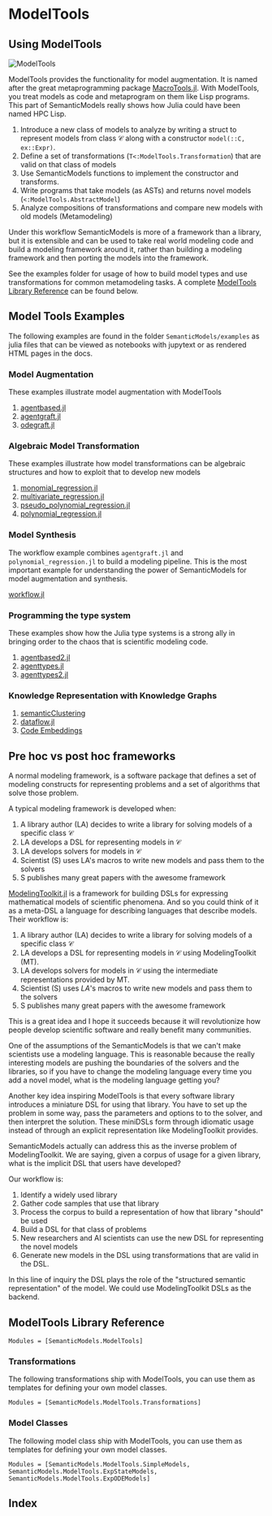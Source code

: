 # ModelTools


## Using ModelTools

![ModelTools](http://localhost:8100/img/semanticmodels_jl.dot.svg)

ModelTools provides the functionality for model augmentation. It is named after the great metaprogramming package
[MacroTools.jl](https://github.com/MikeInnes/MacroTools.jl/). With ModelTools, you treat models as code and metaprogram
on them like Lisp programs. This part of SemanticModels really shows how Julia could have been named HPC Lisp.

1. Introduce a new class of models to analyze by writing a struct to represent models from class $\mathcal{C}$ along
   with a constructor `model(::C, ex::Expr)`.
1. Define a set of transformations (`T<:ModelTools.Transformation`) that are valid on that class of models
1. Use SemanticModels functions to implement the constructor and transforms.
1. Write programs that take models (as ASTs) and returns novel models (`<:ModelTools.AbstractModel`)
1. Analyze compositions of transformations and compare new models with old models (Metamodeling)

Under this workflow SemanticModels is more of a framework than a library, but it is extensible and can be used to take
real world modeling code and build a modeling framework around it, rather than building a modeling framework and then
porting the models into the framework.

See the examples folder for usage of how to build model types and use transformations for common metamodeling tasks.
A complete [ModelTools Library Reference](@ref) can be found below.

## Model Tools Examples

The following examples are found in the folder `SemanticModels/examples` as julia files that can be viewed as
notebooks with jupytext or as rendered HTML pages in the docs.

### Model Augmentation

These examples illustrate model augmentation with ModelTools
1. [agentbased.jl](examples/html/agentbased.html)
1. [agentgraft.jl](examples/html/agentgraft.html)
1. [odegraft.jl](examples/html/odegraft.html)

### Algebraic Model Transformation
These examples illustrate how model transformations can be algebraic structures
and how to exploit that to develop new models
1. [monomial_regression.jl](examples/html/monomial_regression.html)
1. [multivariate_regression.jl](examples/html/multivariate_regression.html)
1. [pseudo_polynomial_regression.jl](examples/html/pseudo_polynomial_regression.html)
1. [polynomial_regression.jl](examples/html/polynomial_regression.html)

### Model Synthesis
The workflow example combines `agentgraft.jl` and `polynomial_regression.jl` to
build a modeling pipeline. This is the most important example for understanding
the power of SemanticModels for model augmentation and synthesis.

[workflow.jl](examples/html/workflow.html)

### Programming the type system
These examples show how the Julia type systems is a strong ally in bringing
order to the chaos that is scientific modeling code. 
1. [agentbased2.jl](examples/html/agentbased2.html)
1. [agenttypes.jl](examples/html/agenttypes.html)
1. [agenttypes2.jl](examples/html/agenttypes2.html)

### Knowledge Representation with Knowledge Graphs
1. [semanticClustering](https://github.com/jpfairbanks/SemanticModels.jl/blob/masterexamples/semanticClustering)
1. [dataflow.jl](examples/html/dataflow.html)
1. [Code Embeddings](https://github.com/jpfairbanks/SemanticModels.jl/blob/master/doc/src/notebooks/autoencoding_julia.ipynb)

## Pre hoc vs post hoc frameworks

A normal modeling framework, is a software package that defines a set of modeling constructs for representing problems
and a set of algorithms that solve those problem.

A typical modeling framework is developed when: 

1. A library author (LA) decides to write a library for solving models of a specific class $\mathcal{C}$
1. LA develops a DSL for representing models in $\mathcal{C}$
1. LA develops solvers for models in $\mathcal{C}$
1. Scientist (S) uses LA's macros to write new models and pass them to the solvers
1. S publishes many great papers with the awesome framework

[ModelingToolkit.jl](https://github.com/JuliaDiffEq/ModelingToolkit.jl) is a framework for building DSLs for expressing
mathematical models of scientific phenomena. And so you could think of it as a meta-DSL a language for describing
languages that describe models. Their workflow is:

1. A library author (LA) decides to write a library for solving models of a specific class $\mathcal{C}$
1. LA develops a DSL for representing models in $\mathcal{C}$ using ModelingToolkit (MT).
1. LA develops solvers for models in $\mathcal{C}$ using the intermediate representations provided by MT. 
1. Scientist (S) uses $LA$'s macros to write new models and pass them to the solvers
1. S publishes many great papers with the awesome framework

This is a great idea and I hope it succeeds because it will revolutionize how people develop scientific software and
really benefit many communities.

One of the assumptions of the SemanticModels is that we can't make scientists use a modeling language. This is
reasonable because the really interesting models are pushing the boundaries of the solvers and the libraries, so if you
have to change the modeling language every time you add a novel model, what is the modeling language getting you?

Another key idea inspiring ModelTools is that every software library introduces a miniature DSL for using that library.
You have to set up the problem in some way, pass the parameters and options to to the solver, and then interpret the
solution. These miniDSLs form through idiomatic usage instead of through an explicit representation like ModelingToolkit
provides.

SemanticModels actually can address this as the inverse problem of ModelingToolkit. We are saying, given a corpus of
usage for a given library, what is the implicit DSL that users have developed?

Our workflow is:

1. Identify a widely used library
1. Gather code samples that use that library
1. Process the corpus to build a representation of how that library "should" be used
1. Build a DSL for that class of problems
1. New researchers and AI scientists can use the new DSL for representing the novel models
1. Generate new models in the DSL using transformations that are valid in the DSL.

In this line of inquiry the DSL plays the role of the "structured semantic representation" of the model. We could use
ModelingToolkit DSLs as the backend.

## ModelTools Library Reference

```@autodocs
Modules = [SemanticModels.ModelTools]
```

### Transformations

The following transformations ship with ModelTools, you can use them as templates for defining your own model classes.

```@autodocs
Modules = [SemanticModels.ModelTools.Transformations]
```

### Model Classes 

The following model class ship with ModelTools, you can use them as templates for defining your own model classes.
```@autodocs
Modules = [SemanticModels.ModelTools.SimpleModels,
SemanticModels.ModelTools.ExpStateModels, SemanticModels.ModelTools.ExpODEModels]
```

## Index

```@index
```
